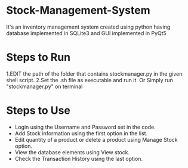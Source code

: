 # Stock-Management-System
It's an inventory management system created using python having database implemented in SQLite3 and GUI implemented in PyQt5

# Steps to Run
1.EDIT the path of the folder that contains stockmanager.py in the given shell script.
2.Set the .sh file as executable and run it.
	Or
Simply run "stockmanager.py" on terminal

# Steps to Use
- Login using the Username and Password set in the code.
- Add Stock information using the first option in the list.
- Edit quantity of a product or delete a product using Manage Stock option.
- View the database elements using View stock.
- Check the Transaction History using the last option.

